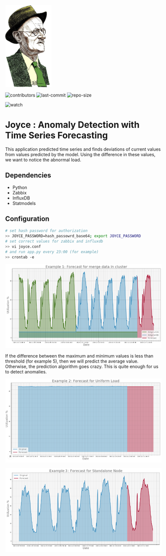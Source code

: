 <img src="pics/logo.png" width="150"/>

![contributors](https://img.shields.io/github/contributors/tesemnikov-av/pelevin-recomendation-bot) ![last-commit](https://img.shields.io/github/last-commit/tesemnikov-av/Pelevin-recomendation-bot) ![repo-size](https://img.shields.io/github/repo-size/tesemnikov-av/Pelevin-recomendation-bot)

![watch](https://img.shields.io/github/watchers/tesemnikov-av/Pelevin-recomendation-bot?style=social) 

# Joyce : Anomaly Detection with Time Series Forecasting

This application predicted time series and finds deviations of current values from values predicted by the model. Using the difference in these values, we want to notice the abnormal load.

## Dependencies

- Python
- Zabbix
- InfluxDB
- Statmodels

## Configuration

```bash
# set hash password for authorization
>> JOYCE_PASSWORD=hash_passowrd_base64; export JOYCE_PASSWORD
# set correct values for zabbix and influxdb 
>> vi joyce.conf
# and run app.py every 23:00 (for example)
>> crontab -e
```

![Exaple1](./pics/example1.png)
    
If the difference between the maximum and minimum values is less than threshold (for example 5), 
then we will predict the average value. Otherwise, the prediction algorithm goes crazy.
This is quite enough for us to detect anomalies.

![Exaple2](./pics/example2.png)
 
![Exaple3](./pics/example3.png)
